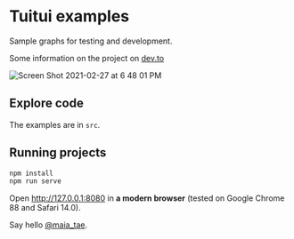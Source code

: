 # Tuitui examples

Sample graphs for testing and development.

Some information on the project on [dev.to](https://dev.to/maia_tae/visual-live-coding-proof-of-concept-1o7l)

![Screen Shot 2021-02-27 at 6 48 01 PM](https://user-images.githubusercontent.com/79422935/109376981-0e93f980-792d-11eb-97a3-5978224e8642.png)

## Explore code

The examples are in `src`.

## Running projects

```sh
npm install
npm run serve
```

Open http://127.0.0.1:8080 in **a modern browser** (tested on Google Chrome 88 and Safari 14.0).

Say hello [@maia_tae](https://twitter.com/maia_tae).
